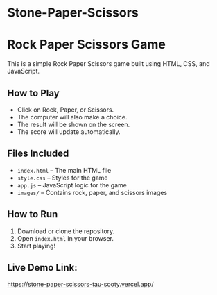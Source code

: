 # Stone-Paper-Scissors

# Rock Paper Scissors Game

This is a simple Rock Paper Scissors game built using HTML, CSS, and JavaScript.

## How to Play

- Click on Rock, Paper, or Scissors.
- The computer will also make a choice.
- The result will be shown on the screen.
- The score will update automatically.

## Files Included

- `index.html` – The main HTML file
- `style.css` – Styles for the game
- `app.js` – JavaScript logic for the game
- `images/` – Contains rock, paper, and scissors images

## How to Run

1. Download or clone the repository.
2. Open `index.html` in your browser.
3. Start playing!

## Live Demo Link:
https://stone-paper-scissors-tau-sooty.vercel.app/
